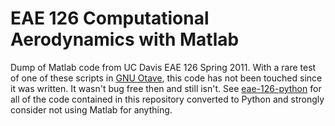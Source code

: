 # EAE 126 Computational Aerodynamics with Matlab

Dump of Matlab code from UC Davis EAE 126 Spring 2011.
With a rare test of one of these scripts in [GNU Otave](https://octave.org), this code has not been touched since it was written.
It wasn't bug free then and still isn't.
See [eae-126-python](https://github.com/dpwiese/eae-126-python) for all of the code contained in this repository converted to Python and strongly consider not using Matlab for anything.

